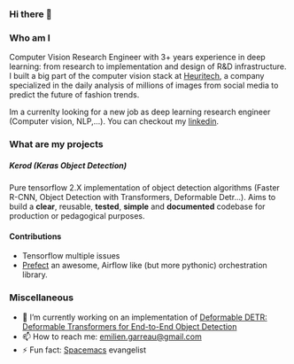 ### Hi there 👋

### Who am I

Computer Vision Research Engineer with 3+ years experience in deep learning: from research to implementation and design of R&D infrastructure. I built a big part of the computer vision stack at [Heuritech](https://www.heuritech.com/), a company specialized in the daily analysis of millions of images from social media to predict the future of fashion trends.
  
Im a currenlty looking for a new job as deep learning research engineer (Computer vision, NLP,...).
You can checkout my [linkedin](https://www.linkedin.com/in/emilien-garreau-b87606ab/).

### What are my projects

##### Kerod (Keras Object Detection)

Pure tensorflow 2.X implementation of object detection algorithms (Faster R-CNN, Object Detection with Transformers, Deformable Detr...).
Aims to build a **clear**, reusable, **tested**, **simple** and **documented** codebase for production or pedagogical purposes.

#### Contributions

- Tensorflow multiple issues
- [Prefect](https://github.com/PrefectHQ/prefect) an awesome, Airflow like (but more pythonic) orchestration library.

### Miscellaneous

- 🔭 I’m currently working on an implementation of [Deformable DETR: Deformable Transformers for End-to-End Object Detection](https://arxiv.org/abs/2010.04159)
- 📫 How to reach me: emilien.garreau@gmail.com
- ⚡ Fun fact: [Spacemacs](https://github.com/syl20bnr/spacemacs) evangelist 
